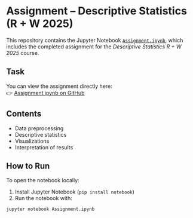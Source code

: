# Assignment – Descriptive Statistics (R + W 2025)

This repository contains the Jupyter Notebook [`Assignment.ipynb`](https://github.com/RodionM777/Desc-stat-R-W-2025/blob/main/Assignment.ipynb), which includes the completed assignment for the *Descriptive Statistics R + W 2025* course.

## Task

You can view the assignment directly here:  
👉 [Assignment.ipynb on GitHub](https://github.com/RodionM777/Desc-stat-R-W-2025/blob/main/Assignment.ipynb)

## Contents

- Data preprocessing
- Descriptive statistics
- Visualizations
- Interpretation of results

## How to Run

To open the notebook locally:

1. Install Jupyter Notebook (`pip install notebook`)
2. Run the notebook with:

```bash
jupyter notebook Assignment.ipynb
